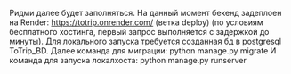 Ридми далее будет заполняться. 
На данный момент бекенд задеплоен на Render: https://totrip.onrender.com/  (ветка deploy)
(по условиям бесплатного хостинга, первый запрос выполняется с задержкой до минуты).
Для локального запуска требуется созданная бд в postgresql ToTrip_BD. 
Далее команда для миграции: python manage.py migrate 
И команда для запуска локалхоста: python manage.py runserver
